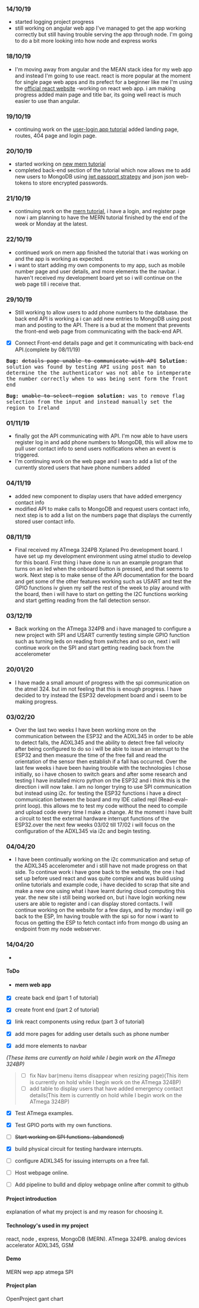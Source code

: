 ### 14/10/19

- started logging project progress
- still working on angular web app I've managed to get the app working correctly but still having trouble serving the app through node. I'm going to do a bit more looking into how node and express works

### 18/10/19

- I'm moving away from angular and the MEAN stack idea for my web app and instead I'm going to use react. react is more popular at the moment for single page web apps and its prefect for a beginner like me I'm using the [official react website][l1] -working on react web app. i am making progress added main page and title bar, its going well react is much easier to use than angular.

### 19/10/19

- continuing work on the [user-login app tutorial][l2] added landing page, routes, 404 page and login page.

### 20/10/19

- started working on [new mern tutorial][l3]
- completed back-end section of the tutorial which now allows me to add new users to MongoDB using [jwt passport strategy][l4] and json json web-tokens to store encrypted passwords.

### 21/10/19

- continuing work on the [mern tutorial][l3], i have a login, and register page now i am planning to have the MERN tutorial finished by the end of the week or Monday at the latest.

### 22/10/19

- continued work on mern app finished the tutorial that i was working on and the app is working as expected.
- i want to start adding my own components to my app, such as mobile number page and user details, and more elements the the navbar. i haven't received my development board yet so i will continue on the web page till i receive that.

### 29/10/19

- Still working to allow users to add phone numbers to the database. the back end API is working a i can add new entries to MongoDB using post man and posting to the API. There is a bud at the moment that prevents the front-end web page from communicating with the back-end API.

- [x] Connect Front-end details page and get it communicating with back-end API.(complete by 08/11/19)

<kbd><strong>Bug:</strong> <del>details page unable to communicate with API</del> <strong>Solution</strong>: solution was found by testing API using post man to determine the the authenticator was not able to intemperate the number correctly when to was being sent form the front end   </kbd>

<kbd><strong>Bug:</strong> <del>unable to select region</del> <strong>solution:</strong> was to remove flag selection from the input and instead manually set the region to Ireland</kbd>

### 01/11/19

- finally got the API communicating with API. I'm now able to have users register log in and add phone numbers to MongoDB, this will allow me to pull user contact info to send users notifications when an event is triggered.
- I'm continuing work on the web page and I wan to add a list of the currently stored users that have phone numbers added

### 04/11/19

- added new component to display users that have added emergency contact info
- modified API to make calls to MongoDB and request users contact info, next step is to add a list on the numbers page that displays the currently stored user contact info.

### 08/11/19

- Final received my ATmega 324PB Xplaned Pro development board. I have set up my development environment using atmel studio to develop for this board. First thing i have done is run an example program that turns on an led when the onboard button is pressed, and that seems to work. Next step is to make sense of the API documentation for the board and get some of the other features working such as USART and test the GPIO functions iv given my self the rest of the week to play around with the board, then i will have to start on getting the I2C functions working and start getting reading from the fall detection sensor.

### 03/12/19

- Back working on the ATmega 324PB and i have managed to configure a new project with SPI and USART currently testing simple GPIO function such as turning leds on reading from switches and so on, next i will continue work on the SPI and start getting reading back from the accelerometer

### 20/01/20

- I have made a small amount of progress with the spi communication on the atmel 324\. but im not feeling that this is enough progress. I have decided to try instead the ESP32 development board and i seem to be making progress.

### 03/02/20

- Over the last two weeks I have been working more on the communication between the ESP32 and the ADXL345 in order to be able to detect falls, the ADXL345 and the ability to detect free fall velocity after being configured to do so i will be able to issue an interrupt to the ESP32 and then measure the time of the free fall and read the orientation of the sensor then establish if a fall has occurred. Over the last few weeks i have been having trouble with the technologies I chose initially, so i have chosen to switch gears and after some research and testing I have installed micro python on the ESP32 and i think this is the direction i will now take. I am no longer trying to use SPI communication but instead using i2c. for testing the ESP32 functions i have a direct communication between the board and my IDE called repl (Read–eval–print loop). this allows me to test my code without the need to compile and upload code every time I make a change. At the moment i have built a circuit to test the external hardware interrupt functions of the ESP32.over the next few weeks 03/02 till 17/02 i will focus on the configuration of the ADXL345 via i2c and begin testing.

### 04/04/20

- I have been continually working on the i2c communication and setup of the ADXL345 accelerometer and i still have not made progress on that side. To continue work i have gone back to the website, the one i had set up before used react and was quite complex and was build using online tutorials and example code, i have decided to scrap that site and make a new one using what i have learnt during cloud computing this year. the new site i still being worked on, but i have login working new users are able to register and i can display stored contacts. I will continue working on the website for a few days, and by monday i will go back to the ESP, Im having trouble with the spi so for now i want to focus on getting the ESP to fetch contact info from mongo db using an endpoint from my node webserver.

### 14/04/20

- 

#### ToDo

- #### mern web app

- [x] create back end (part 1 of tutorial)

- [x] create front end (part 2 of tutorial)

- [x] link react components using redux (part 3 of tutorial)

- [x] add more pages for adding user details such as phone number

- [x] add more elements to navbar

_(These items are currently on hold while I begin work on the ATmega 324BP)_

> - [ ] fix Nav bar(menu items disappear when resizing page)(This item is currently on hold while I begin work on the ATmega 324BP)
> - [ ] add table to display users that have added emergency contact details(This item is currently on hold while I begin work on the ATmega 324BP)

- [x] Test ATmega examples.

- [x] Test GPIO ports with my own functions.

- [ ] ~~Start working on SPI functions. (abandoned)~~

- [x] build physical circuit for testing hardware interrupts.

- [ ] configure ADXL345 for issuing interrupts on a free fall.

- [ ] Host webpage online.

- [ ] Add pipeline to bulld and diploy webpage online after commit to github

#### Project introduction

explanation of what my project is and my reason for choosing it.

#### Technology's used in my project

react, node , express, MongoDB (MERN). ATmega 324PB. analog devices accelerator ADXL345, GSM

#### Demo

MERN wep app atmega SPI

#### Project plan

OpenProject gant chart

[l1]: https://reactjs.org/ "react web page"
[l2]: https://serverless-stack.com/chapters/create-a-login-page.html "serverless website"
[l3]: https://blog.bitsrc.io/build-a-login-auth-app-with-mern-stack-part-1-c405048e3669 "new mern tutorial for authentication app"
[l4]: http://www.passportjs.org/packages/passport-jwt/?source=post_page-----c405048e3669---------------------- "description of jwt passport"
